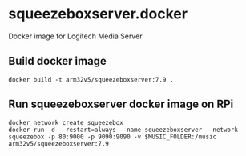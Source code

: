# squeezeboxserver.docker
Docker image for Logitech Media Server

## Build docker image
```
docker build -t arm32v5/squeezeboxserver:7.9 .
```

## Run squeezeboxserver docker image on RPi
```
docker network create squeezebox
docker run -d --restart=always --name squeezeboxserver --network squeezebox -p 80:9000 -p 9090:9090 -v $MUSIC_FOLDER:/music arm32v5/squeezeboxserver:7.9
```
